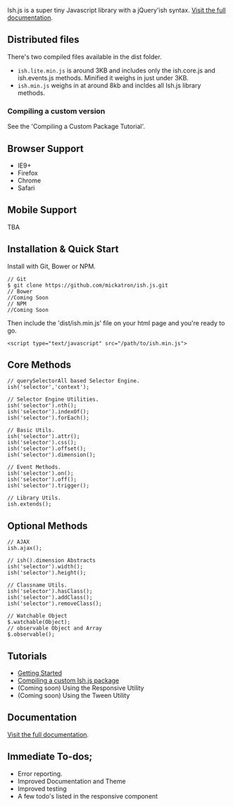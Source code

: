 
Ish.js is a super tiny Javascript library with a jQuery'ish syntax. [Visit the full documentation][docs].

## Distributed files

There's two compiled files available in the dist folder.

 -   `ish.lite.min.js` is around 3KB and includes only the ish.core.js and ish.events.js methods. Minified it weighs in just under 3KB.
 -   `ish.min.js` weighs in at around 8kb and incldes all Ish.js library methods.

### Compiling a custom version

See the 'Compiling a Custom Package Tutorial'.

## Browser Support

 -   IE9+
 -   Firefox
 -   Chrome
 -   Safari

## Mobile Support
TBA

## Installation &amp; Quick Start

Install with Git, Bower or NPM. 

    // Git
    $ git clone https://github.com/mickatron/ish.js.git
    // Bower
    //Coming Soon
    // NPM
    //Coming Soon

Then include the 'dist/ish.min.js' file on your html page and you're ready to go.

    <script type="text/javascript" src="/path/to/ish.min.js">

## Core Methods

    // querySelectorAll based Selector Engine.
    ish('selector','context');
    
    // Selector Engine Utilities.
    ish('selector').nth();
    ish('selector').indexOf();
    ish('selector').forEach();
    
    // Basic Utils.
    ish('selector').attr();
    ish('selector').css();  
    ish('selector').offset();  
    ish('selector').dimension();
    
    // Event Methods.
    ish('selector').on();
    ish('selector').off();
    ish('selector').trigger();
    
    // Library Utils.
    ish.extends();

## Optional Methods

    // AJAX
    ish.ajax();
    
    // ish().dimension Abstracts
    ish('selector').width();
    ish('selector').height();
    
    // Classname Utils.
    ish('selector').hasClass();
    ish('selector').addClass();
    ish('selector').removeClass();
    
    // Watchable Object
    $.watchable(Object);
    // observable Object and Array
    $.observable();

## Tutorials
 - [Getting Started][tut1]
 - [Compiling a custom Ish.js package][tut2]
 - (Coming soon) Using the Responsive Utility
 - (Coming soon) Using the Tween Utility

## Documentation
[Visit the full documentation][docs].

## Immediate To-dos;

 -  Error reporting.
 -  Improved Documentation and Theme   
 -  Improved testing
 -  A few todo's listed in the responsive component

 
 [docs]: http://ish.digitalfeast.com.au/js/docs
 [tut1]: http://ish.digitalfeast.com.au/js/docs/tutorial-Getting_Started.html
 [tut2]: http://ish.digitalfeast.com.au/js/docs/tutorial-Compiling_a_Custom_Package.html



